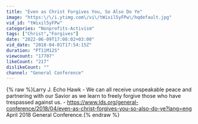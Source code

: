 ```yaml
---
title: "Even as Christ Forgives You, So Also Do Ye"
image: "https:\/\/i.ytimg.com\/vi\/tWixil5yFPw\/hqdefault.jpg"
vid_id: "tWixil5yFPw"
categories: "Nonprofits-Activism"
tags: ["Christ","Forgives"]
date: "2022-06-09T17:08:02+03:00"
vid_date: "2018-04-01T17:54:15Z"
duration: "PT11M12S"
viewcount: "17707"
likeCount: "217"
dislikeCount: ""
channel: "General Conference"
---
```

{% raw %}Larry J. Echo Hawk - We can all receive unspeakable peace and partnering with our Savior as we learn to freely forgive those who have trespassed against us. - <a rel="nofollow" target="blank" href="https://www.lds.org/general-conference/2018/04/even-as-christ-forgives-you-so-also-do-ye?lang=eng">https://www.lds.org/general-conference/2018/04/even-as-christ-forgives-you-so-also-do-ye?lang=eng</a><br />April 2018 General Conference.{% endraw %}
